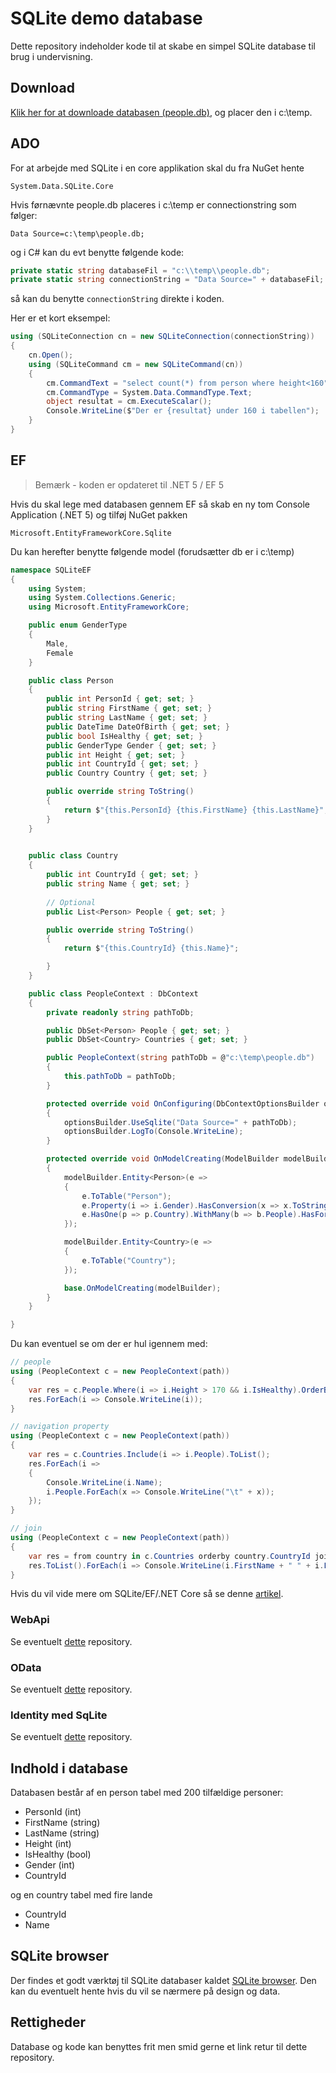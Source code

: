 # SQLite demo database

Dette repository indeholder kode til at skabe en simpel SQLite database til brug i undervisning.

## Download

[Klik her for at downloade databasen (people.db)](https://github.com/devcronberg/undervisning-db-sqlite/raw/master/undervisning-db-sqlite/Data/people.db), og placer den i c:\temp.

## ADO

For at arbejde med SQLite i en core applikation skal du fra NuGet hente

```
System.Data.SQLite.Core
```

Hvis førnævnte people.db placeres i c:\temp er connectionstring som følger:

```
Data Source=c:\temp\people.db;
```

og i C# kan du evt benytte følgende kode:

```csharp
private static string databaseFil = "c:\\temp\\people.db";
private static string connectionString = "Data Source=" + databaseFil;
```

så kan du benytte `connectionString` direkte i koden.

Her er et kort eksempel:

```csharp
using (SQLiteConnection cn = new SQLiteConnection(connectionString))
{
    cn.Open();
    using (SQLiteCommand cm = new SQLiteCommand(cn))
    {
        cm.CommandText = "select count(*) from person where height<160";
        cm.CommandType = System.Data.CommandType.Text;
        object resultat = cm.ExecuteScalar();
        Console.WriteLine($"Der er {resultat} under 160 i tabellen");
    }
}
```

## EF

> Bemærk - koden er opdateret til .NET 5 / EF 5

Hvis du skal lege med databasen gennem EF så skab en ny tom Console Application (.NET 5) og tilføj NuGet pakken

```
Microsoft.EntityFrameworkCore.Sqlite
```

Du kan herefter benytte følgende model (forudsætter db er i c:\temp)

```csharp
namespace SQLiteEF
{
    using System;
    using System.Collections.Generic;
    using Microsoft.EntityFrameworkCore;

    public enum GenderType
    {
        Male,
        Female
    }

    public class Person
    {
        public int PersonId { get; set; }
        public string FirstName { get; set; }
        public string LastName { get; set; }
        public DateTime DateOfBirth { get; set; }
        public bool IsHealthy { get; set; }
        public GenderType Gender { get; set; }
        public int Height { get; set; }
        public int CountryId { get; set; }
        public Country Country { get; set; }

        public override string ToString()
        {
            return $"{this.PersonId} {this.FirstName} {this.LastName}";
        }
    }

    
    public class Country
    {
        public int CountryId { get; set; }
        public string Name { get; set; }
        
        // Optional
        public List<Person> People { get; set; }

        public override string ToString()
        {
            return $"{this.CountryId} {this.Name}";

        }
    }

    public class PeopleContext : DbContext
    {
        private readonly string pathToDb;

        public DbSet<Person> People { get; set; }
        public DbSet<Country> Countries { get; set; }

        public PeopleContext(string pathToDb = @"c:\temp\people.db")
        {
            this.pathToDb = pathToDb;
        }

        protected override void OnConfiguring(DbContextOptionsBuilder optionsBuilder)
        {           
            optionsBuilder.UseSqlite("Data Source=" + pathToDb);
            optionsBuilder.LogTo(Console.WriteLine);
        }

        protected override void OnModelCreating(ModelBuilder modelBuilder)
        {
            modelBuilder.Entity<Person>(e =>
            {
                e.ToTable("Person");
                e.Property(i => i.Gender).HasConversion(x => x.ToString(), x => (GenderType)Enum.Parse(typeof(GenderType), x));
                e.HasOne(p => p.Country).WithMany(b => b.People).HasForeignKey(p => p.CountryId);
            });

            modelBuilder.Entity<Country>(e =>
            {
                e.ToTable("Country");
            });

            base.OnModelCreating(modelBuilder);
        }
    }

}
```

Du kan eventuel se om der er hul igennem med:

```csharp
// people
using (PeopleContext c = new PeopleContext(path))
{
    var res = c.People.Where(i => i.Height > 170 && i.IsHealthy).OrderBy(i => i.LastName).ToList();
    res.ForEach(i => Console.WriteLine(i));
}

// navigation property
using (PeopleContext c = new PeopleContext(path))
{
    var res = c.Countries.Include(i => i.People).ToList();
    res.ForEach(i =>
    {
        Console.WriteLine(i.Name);
        i.People.ForEach(x => Console.WriteLine("\t" + x));
    });
}

// join
using (PeopleContext c = new PeopleContext(path))
{
    var res = from country in c.Countries orderby country.CountryId join person in c.People on country.CountryId equals person.CountryId select new { person.FirstName, person.LastName, country.Name };
    res.ToList().ForEach(i => Console.WriteLine(i.FirstName + " " + i.LastName + " from " + i.Name));
}
```

Hvis du vil vide mere om SQLite/EF/.NET Core så se denne [artikel](https://docs.microsoft.com/en-us/ef/core/get-started/netcore/new-db-sqlite).

### WebApi

Se eventuelt [dette](https://github.com/devcronberg/WebApiDemo) repository.

### OData

Se eventuelt [dette](https://github.com/devcronberg/ODataDemo) repository.

### Identity med SqLite

Se eventuelt [dette](https://github.com/devcronberg/aspnetcore22-identity-ef-sqlite) repository.

## Indhold i database

Databasen består af en person tabel med 200 tilfældige personer:

- PersonId (int)
- FirstName (string)
- LastName (string)
- Height (int)
- IsHealthy (bool)
- Gender (int)
- CountryId

og en country tabel med fire lande

- CountryId
- Name

## SQLite browser

Der findes et godt værktøj til SQLite databaser kaldet [SQLite browser](https://sqlitebrowser.org/dl/). Den kan du eventuelt hente hvis du vil se nærmere på design og data.

## Rettigheder

Database og kode kan benyttes frit men smid gerne et link retur til dette repository.
